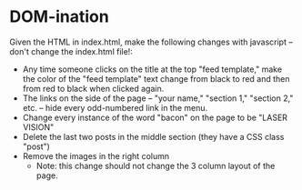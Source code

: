 # DOM-ination

Given the HTML in index.html, make the following changes with javascript – don't change the index.html file!:

- Any time someone clicks on the title at the top "feed template,"
  make the color of the "feed template" text change from black to red
  and then from red to black when clicked again.
- The links on the side of the page – "your name," "section 1," "section 2," etc. –
  hide every odd-numbered link in the menu.
- Change every instance of the word "bacon" on the page to be "LASER VISION"
- Delete the last two posts in the middle section (they have a CSS class "post")
- Remove the images in the right column
  - Note: this change should not change the 3 column layout of the page.

